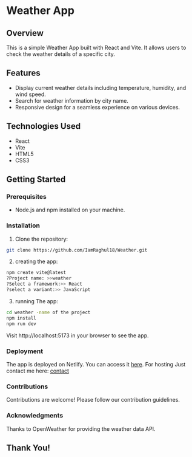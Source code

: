 # Weather App


## Overview

This is a simple Weather App built with React and Vite. It allows users to check the weather details of a specific city.

## Features

- Display current weather details including temperature, humidity, and wind speed.
- Search for weather information by city name.
- Responsive design for a seamless experience on various devices.

## Technologies Used

- React
- Vite
- HTML5
- CSS3

## Getting Started

### Prerequisites

- Node.js and npm installed on your machine.

### Installation

1. Clone the repository:

```bash
git clone https://github.com/IamRaghul18/Weather.git
```

2. creating the app:
```bash
npm create vite@latest
?Project name: >>weather
?Select a framework:>> React
?select a variant:>> JavaScript
```

3. running The app:
```bash
cd weather -name of the project
npm install
npm run dev
```


Visit http://localhost:5173 in your browser to see the app.



### Deployment
The app is deployed on Netlify. You can access it [here](https://weather-app018.netlify.app/). For hosting Just contact me here: [contact](https://www.linkedin.com/in/raghulprasad-/)

### Contributions

Contributions are welcome! Please follow our contribution guidelines.

### Acknowledgments
Thanks to OpenWeather for providing the weather data API.


## Thank You!